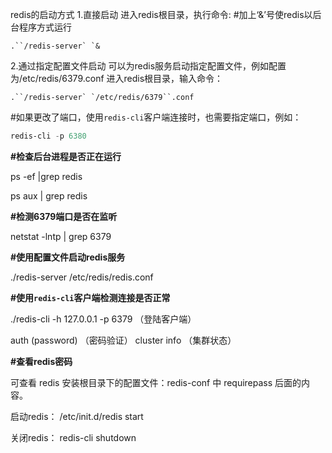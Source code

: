 redis的启动方式
1.直接启动
 进入redis根目录，执行命令:
 \#加上‘&’号使redis以后台程序方式运行

```shell
.``/redis-server` `&
```

 2.通过指定配置文件启动
 可以为redis服务启动指定配置文件，例如配置为/etc/redis/6379.conf
 进入redis根目录，输入命令：

```shell
.``/redis-server` `/etc/redis/6379``.conf
```

 \#如果更改了端口，使用`redis-cli`客户端连接时，也需要指定端口，例如：

```powershell
redis-cli -p 6380
```

**#检查后台进程是否正在运行**

ps -ef |grep redis

ps aux | grep redis

**#检测6379端口是否在监听**

netstat -lntp | grep 6379

**#使用配置文件启动redis服务**

./redis-server /etc/redis/redis.conf

**#使用`redis-cli`客户端检测连接是否正常**

./redis-cli -h 127.0.0.1 -p 6379  （登陆客户端）

auth (password) （密码验证）
cluster info （集群状态）

**#查看redis密码**

可查看 redis 安装根目录下的配置文件：redis-conf 中 requirepass 后面的内容。

启动redis：  /etc/init.d/redis start

关闭redis：  redis-cli shutdown